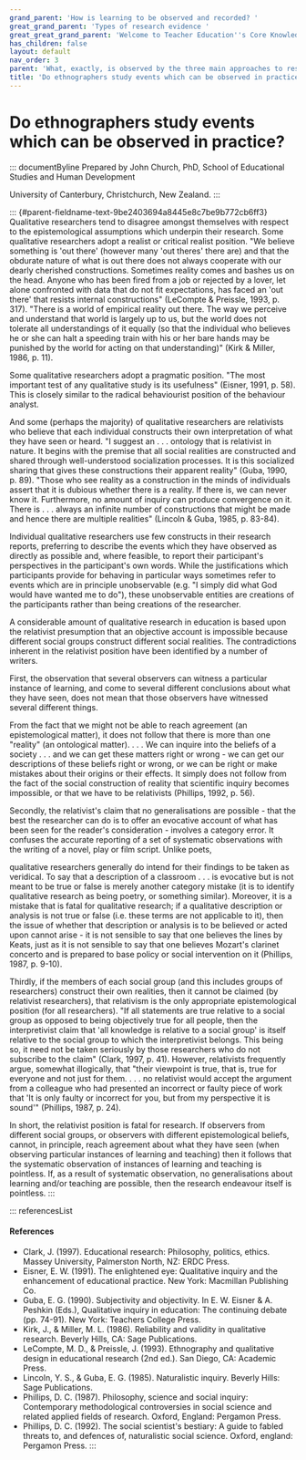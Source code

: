 ```yaml
---
grand_parent: 'How is learning to be observed and recorded? '
great_grand_parent: 'Types of research evidence '
great_great_grand_parent: 'Welcome to Teacher Education''s Core Knowledge and Skills.'
has_children: false
layout: default
nav_order: 3
parent: 'What, exactly, is observed by the three main approaches to research? '
title: 'Do ethnographers study events which can be observed in practice? '
---
```

# Do ethnographers study events which can be observed in practice? 


::: documentByline
Prepared by John Church, PhD, School of Educational Studies and Human
Development

University of Canterbury, Christchurch, New Zealand.
:::

::: {#parent-fieldname-text-9be2403694a8445e8c7be9b772cb6ff3}
Qualitative researchers tend to disagree amongst themselves with respect
to the epistemological assumptions which underpin their research. Some
qualitative researchers adopt a realist or critical realist position.
"We believe something is \'out there\' (however many \'out theres\'
there are) and that the obdurate nature of what is out there does not
always cooperate with our dearly cherished constructions. Sometimes
reality comes and bashes us on the head. Anyone who has been fired from
a job or rejected by a lover, let alone confronted with data that do not
fit expectations, has faced an \'out there\' that resists internal
constructions" (LeCompte & Preissle, 1993, p. 317). "There is a world of
empirical reality out there. The way we perceive and understand that
world is largely up to us, but the world does not tolerate all
understandings of it equally (so that the individual who believes he or
she can halt a speeding train with his or her bare hands may be punished
by the world for acting on that understanding)" (Kirk & Miller, 1986, p.
11).

Some qualitative researchers adopt a pragmatic position. "The most
important test of any qualitative study is its usefulness" (Eisner,
1991, p. 58). This is closely similar to the radical behaviourist
position of the behaviour analyst.

And some (perhaps the majority) of qualitative researchers are
relativists who believe that each individual constructs their own
interpretation of what they have seen or heard. "I suggest an . . .
ontology that is relativist in nature. It begins with the premise that
all social realities are constructed and shared through well-understood
socialization processes. It is this socialized sharing that gives these
constructions their apparent reality" (Guba, 1990, p. 89). "Those who
see reality as a construction in the minds of individuals assert that it
is dubious whether there is a reality. If there is, we can never know
it. Furthermore, no amount of inquiry can produce convergence on it.
There is . . . always an infinite number of constructions that might be
made and hence there are multiple realities" (Lincoln & Guba, 1985, p.
83-84).

Individual qualitative researchers use few constructs in their research
reports, preferring to describe the events which they have observed as
directly as possible and, where feasible, to report their participant\'s
perspectives in the participant\'s own words. While the justifications
which participants provide for behaving in particular ways sometimes
refer to events which are in principle unobservable (e.g. "I simply did
what God would have wanted me to do"), these unobservable entities are
creations of the participants rather than being creations of the
researcher.

A considerable amount of qualitative research in education is based upon
the relativist presumption that an objective account is impossible
because different social groups construct different social realities.
The contradictions inherent in the relativist position have been
identified by a number of writers.

First, the observation that several observers can witness a particular
instance of learning, and come to several different conclusions about
what they have seen, does not mean that those observers have witnessed
several different things.

From the fact that we might not be able to reach agreement (an
epistemological matter), it does not follow that there is more than one
"reality" (an ontological matter). . . . We can inquire into the beliefs
of a society . . . and we can get these matters right or wrong - we can
get our descriptions of these beliefs right or wrong, or we can be right
or make mistakes about their origins or their effects. It simply does
not follow from the fact of the social construction of reality that
scientific inquiry becomes impossible, or that we have to be relativists
(Phillips, 1992, p. 56).

Secondly, the relativist\'s claim that no generalisations are possible -
that the best the researcher can do is to offer an evocative account of
what has been seen for the reader\'s consideration - involves a category
error. It confuses the accurate reporting of a set of systematic
observations with the writing of a novel, play or film script. Unlike
poets,

qualitative researchers generally do intend for their findings to be
taken as veridical. To say that a description of a classroom . . . is
evocative but is not meant to be true or false is merely another
category mistake (it is to identify qualitative research as being
poetry, or something similar). Moreover, it is a mistake that is fatal
for qualitative research; if a qualitative description or analysis is
not true or false (i.e. these terms are not applicable to it), then the
issue of whether that description or analysis is to be believed or acted
upon cannot arise - it is not sensible to say that one believes the
lines by Keats, just as it is not sensible to say that one believes
Mozart\'s clarinet concerto and is prepared to base policy or social
intervention on it (Phillips, 1987, p. 9-10).

Thirdly, if the members of each social group (and this includes groups
of researchers) construct their own realities, then it cannot be claimed
(by relativist researchers), that relativism is the only appropriate
epistemological position (for all researchers). "If all statements are
true relative to a social group as opposed to being objectively true for
all people, then the interpretivist claim that \'all knowledge is
relative to a social group\' is itself relative to the social group to
which the interpretivist belongs. This being so, it need not be taken
seriously by those researchers who do not subscribe to the claim"
(Clark, 1997, p. 41). However, relativists frequently argue, somewhat
illogically, that "their viewpoint is true, that is, true for everyone
and not just for them. . . . no relativist would accept the argument
from a colleague who had presented an incorrect or faulty piece of work
that \'It is only faulty or incorrect for you, but from my perspective
it is sound\'" (Phillips, 1987, p. 24).

In short, the relativist position is fatal for research. If observers
from different social groups, or observers with different
epistemological beliefs, cannot, in principle, reach agreement about
what they have seen (when observing particular instances of learning and
teaching) then it follows that the systematic observation of instances
of learning and teaching is pointless. If, as a result of systematic
observation, no generalisations about learning and/or teaching are
possible, then the research endeavour itself is pointless.
:::

::: referencesList
#### References

-   Clark, J. (1997). Educational research: Philosophy, politics,
    ethics. Massey University, Palmerston North, NZ: ERDC Press.
-   Eisner, E. W. (1991). The enlightened eye: Qualitative inquiry and
    the enhancement of educational practice. New York: Macmillan
    Publishing Co.
-   Guba, E. G. (1990). Subjectivity and objectivity. In E. W. Eisner
    & A. Peshkin (Eds.), Qualitative inquiry in education: The
    continuing debate (pp. 74-91). New York: Teachers College Press.
-   Kirk, J., & Miller, M. L. (1986). Reliability and validity in
    qualitative research. Beverly Hills, CA: Sage Publications.
-   LeCompte, M. D., & Preissle, J. (1993). Ethnography and qualitative
    design in educational research (2nd ed.). San Diego, CA: Academic
    Press.
-   Lincoln, Y. S., & Guba, E. G. (1985). Naturalistic inquiry. Beverly
    Hills: Sage Publications.
-   Phillips, D. C. (1987). Philosophy, science and social inquiry:
    Contemporary methodological controversies in social science and
    related applied fields of research. Oxford, England: Pergamon Press.
-   Phillips, D. C. (1992). The social scientist\'s bestiary: A guide to
    fabled threats to, and defences of, naturalistic social science.
    Oxford, england: Pergamon Press.
:::
